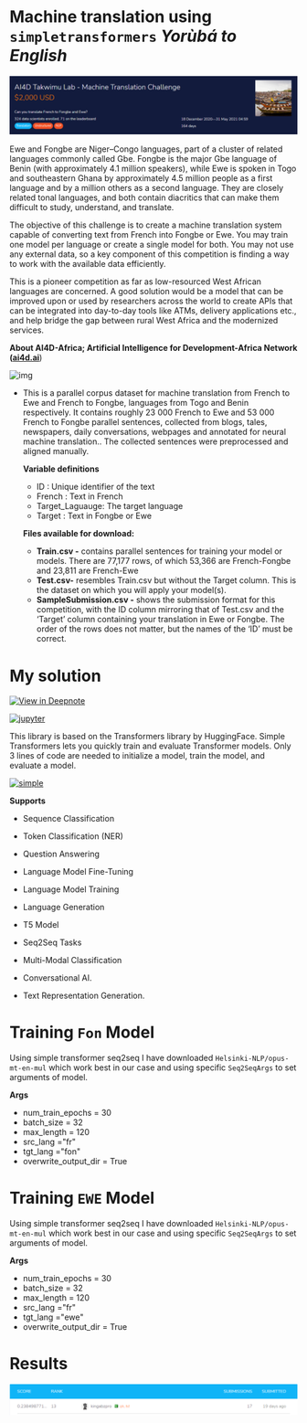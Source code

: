  # Machine translation using `simpletransformers` *Yorùbá to English*

![Picture title](image-20210601-095719.png)

Ewe and Fongbe are Niger–Congo languages, part of a cluster of related languages commonly called Gbe. Fongbe is the major Gbe language of Benin (with approximately 4.1 million speakers), while Ewe is spoken in Togo and southeastern Ghana by approximately 4.5 million people as a first language and by a million others as a second language. They are closely related tonal languages, and both contain diacritics that can make them difficult to study, understand, and translate.

The objective of this challenge is to create a machine translation system capable of converting text from French into Fongbe or Ewe. You may train one model per language or create a single model for both. You may not use any external data, so a key component of this competition is finding a way to work with the available data efficiently.

This is a pioneer competition as far as low-resourced West African languages are concerned. A good solution would be a model that can be improved upon or used by researchers across the world to create APIs that can be integrated into day-to-day tools like ATMs, delivery applications etc., and help bridge the gap between rural West Africa and the modernized services.

**About AI4D-Africa; Artificial Intelligence for Development-Africa Network (**[**ai4d.ai**](https://ai4d.ai/))

![img](https://zindpublic.blob.core.windows.net/public/uploads/image_attachment/image/592/82a0cf66-2fd8-4a76-b5c0-94f05dac349c.png)

- This is a parallel corpus dataset for machine translation from French to Ewe and French to Fongbe, languages from Togo and Benin respectively. It contains roughly 23 000 French to Ewe and 53 000 French to Fongbe parallel sentences, collected from blogs, tales, newspapers, daily conversations, webpages and annotated for neural machine translation.. The collected sentences were preprocessed and aligned manually.

  **Variable definitions**

  - ID : Unique identifier of the text
  - French : Text in French
  - Target_Laguauge: The target language
  - Target : Text in Fongbe or Ewe

  **Files available for download:**

  - **Train.csv -** contains parallel sentences for training your model or models. There are 77,177 rows, of which 53,366 are French-Fongbe and 23,811 are French-Ewe
  - **Test.csv-** resembles Train.csv but without the Target column. This is the dataset on which you will apply your model(s).
  - **SampleSubmission.csv -** shows the submission format for this competition, with the ID column mirroring that of Test.csv and the ‘Target’ column containing your translation in Ewe or Fongbe. The order of the rows does not matter, but the names of the ‘ID’ must be correct.

# My solution

[![View in Deepnote](https://deepnote.com/static/buttons/view-in-deepnote.svg)](https://deepnote.com/viewer/github/kingabzpro/French-to-Fongbe-and-Ewe-MT/blob/main/simple_transformer_french_to_fongbe_and_ewe%20(1).ipynb)

[![jupyter](https://img.shields.io/badge/View_on-Jupyter-0c0c0c?logo=Jupyter&style=for-the-badge)](https://nbviewer.jupyter.org/github/kingabzpro/French-to-Fongbe-and-Ewe-MT/blob/89d2b66198661f9fd7619737d80f1a28c5989838/simple_transformer_french_to_fongbe_and_ewe_(1).ipynb)

This library is based on the Transformers library by HuggingFace. Simple Transformers lets you quickly train and evaluate Transformer models. Only 3 lines of code are needed to initialize a model, train the model, and evaluate a model.

[![simple](https://img.shields.io/badge/Simple_Transformers-v0.61.6-0c0c0c?logo=FutureLearn&logoColor=white&style=for-the-badge)](https://github.com/ThilinaRajapakse/simpletransformers)

**Supports**

- Sequence Classification

- Token Classification (NER)

- Question Answering

- Language Model Fine-Tuning

- Language Model Training

- Language Generation

- T5 Model

- Seq2Seq Tasks

- Multi-Modal Classification

- Conversational AI.

- Text Representation Generation.

# Training `Fon` Model
Using simple transformer seq2seq I have downloaded `Helsinki-NLP/opus-mt-en-mul` which work best in our case and using specific `Seq2SeqArgs` to set arguments of model.

**Args**
- num_train_epochs = 30
- batch_size = 32
- max_length = 120
- src_lang ="fr"
- tgt_lang ="fon"
- overwrite_output_dir = True

# Training `EWE` Model
Using simple transformer seq2seq I have downloaded `Helsinki-NLP/opus-mt-en-mul` which work best in our case and using specific `Seq2SeqArgs` to set arguments of model.

**Args**
- num_train_epochs = 30
- batch_size = 32
- max_length = 120
- src_lang ="fr"
- tgt_lang ="ewe"
- overwrite_output_dir = True

# Results

![](image-20210618-124722.png)
